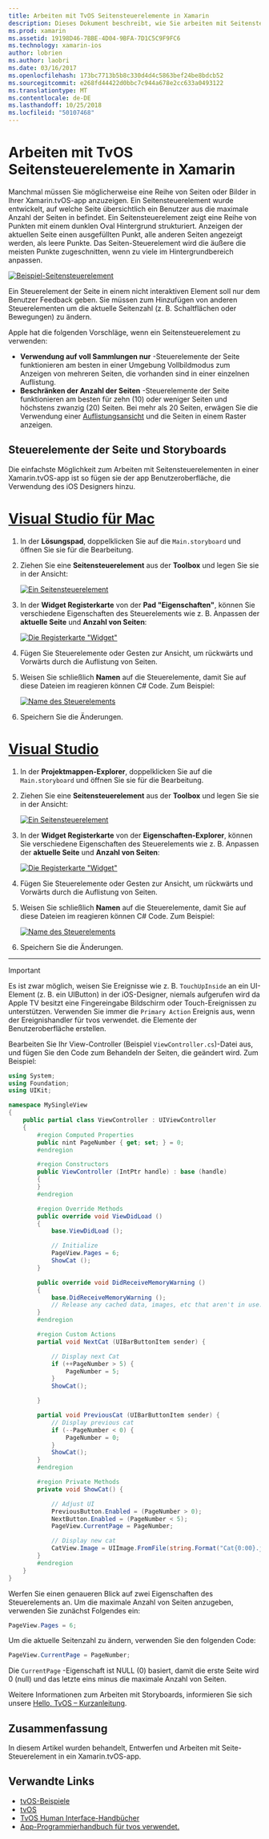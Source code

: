 ```yaml
---
title: Arbeiten mit TvOS Seitensteuerelemente in Xamarin
description: Dieses Dokument beschreibt, wie Sie arbeiten mit Seitensteuerelementen für TvOS in einer app mit Xamarin erstellt wurde. Es enthält eine allgemeine Beschreibung der Steuerelemente der Seite wird erläutert, wie diese in Storyboards einrichten und untersucht, wie Sie auf der Seitenereignisse reagieren.
ms.prod: xamarin
ms.assetid: 19198D46-7BBE-4D04-9BFA-7D1C5C9F9FC6
ms.technology: xamarin-ios
author: lobrien
ms.author: laobri
ms.date: 03/16/2017
ms.openlocfilehash: 173bc7713b5b8c330d4d4c5863bef24be8bdcb52
ms.sourcegitcommit: e268fd44422d0bbc7c944a678e2cc633a0493122
ms.translationtype: MT
ms.contentlocale: de-DE
ms.lasthandoff: 10/25/2018
ms.locfileid: "50107468"
---
```

# <a name="working-with-tvos-page-controls-in-xamarin"></a>Arbeiten mit TvOS Seitensteuerelemente in Xamarin

Manchmal müssen Sie möglicherweise eine Reihe von Seiten oder Bilder in Ihrer Xamarin.tvOS-app anzuzeigen. Ein Seitensteuerelement wurde entwickelt, auf welche Seite übersichtlich ein Benutzer aus die maximale Anzahl der Seiten in befindet. Ein Seitensteuerelement zeigt eine Reihe von Punkten mit einem dunklen Oval Hintergrund strukturiert. Anzeigen der aktuellen Seite einen ausgefüllten Punkt, alle anderen Seiten angezeigt werden, als leere Punkte. Das Seiten-Steuerelement wird die äußere die meisten Punkte zugeschnitten, wenn zu viele im Hintergrundbereich anpassen.

[![](page-controls-images/page01.png "Beispiel-Seitensteuerelement")](page-controls-images/page01.png#lightbox)

Ein Steuerelement der Seite in einem nicht interaktiven Element soll nur dem Benutzer Feedback geben. Sie müssen zum Hinzufügen von anderen Steuerelementen um die aktuelle Seitenzahl (z. B. Schaltflächen oder Bewegungen) zu ändern.

Apple hat die folgenden Vorschläge, wenn ein Seitensteuerelement zu verwenden:

- **Verwendung auf voll Sammlungen nur** -Steuerelemente der Seite funktionieren am besten in einer Umgebung Vollbildmodus zum Anzeigen von mehreren Seiten, die vorhanden sind in einer einzelnen Auflistung.
- **Beschränken der Anzahl der Seiten** -Steuerelemente der Seite funktionieren am besten für zehn (10) oder weniger Seiten und höchstens zwanzig (20) Seiten. Bei mehr als 20 Seiten, erwägen Sie die Verwendung einer [Auflistungsansicht](~/ios/tvos/user-interface/collection-views.md) und die Seiten in einem Raster anzeigen.

<a name="Page-Controls-and-Storyboards" />

## <a name="page-controls-and-storyboards"></a>Steuerelemente der Seite und Storyboards

Die einfachste Möglichkeit zum Arbeiten mit Seitensteuerelementen in einer Xamarin.tvOS-app ist so fügen sie der app Benutzeroberfläche, die Verwendung des iOS Designers hinzu.

# <a name="visual-studio-for-mactabmacos"></a>[Visual Studio für Mac](#tab/macos)

    
1. In der **Lösungspad**, doppelklicken Sie auf die `Main.storyboard` und öffnen Sie sie für die Bearbeitung.
1. Ziehen Sie eine **Seitensteuerelement** aus der **Toolbox** und legen Sie sie in der Ansicht: 

    [![](page-controls-images/page02.png "Ein Seitensteuerelement")](page-controls-images/page02.png#lightbox)
1. In der **Widget Registerkarte** von der **Pad "Eigenschaften"**, können Sie verschiedene Eigenschaften des Steuerelements wie z. B. Anpassen der **aktuelle Seite** und **Anzahl von Seiten**: 

    [![](page-controls-images/page03.png "Die Registerkarte \"Widget\"")](page-controls-images/page03.png#lightbox)
1. Fügen Sie Steuerelemente oder Gesten zur Ansicht, um rückwärts und Vorwärts durch die Auflistung von Seiten.
1. Weisen Sie schließlich **Namen** auf die Steuerelemente, damit Sie auf diese Dateien im reagieren können C# Code. Zum Beispiel: 

    [![](page-controls-images/page04.png "Name des Steuerelements")](page-controls-images/page04.png#lightbox)
1. Speichern Sie die Änderungen.
    

# <a name="visual-studiotabwindows"></a>[Visual Studio](#tab/windows)

    
1. In der **Projektmappen-Explorer**, doppelklicken Sie auf die `Main.storyboard` und öffnen Sie sie für die Bearbeitung.
1. Ziehen Sie eine **Seitensteuerelement** aus der **Toolbox** und legen Sie sie in der Ansicht: 

    [![](page-controls-images/page02-vs.png "Ein Seitensteuerelement")](page-controls-images/page02-vs.png#lightbox)
1. In der **Widget Registerkarte** von der **Eigenschaften-Explorer**, können Sie verschiedene Eigenschaften des Steuerelements wie z. B. Anpassen der **aktuelle Seite** und **Anzahl von Seiten**: 

    [![](page-controls-images/page03-vs.png "Die Registerkarte \"Widget\"")](page-controls-images/page03-vs.png#lightbox)
1. Fügen Sie Steuerelemente oder Gesten zur Ansicht, um rückwärts und Vorwärts durch die Auflistung von Seiten.
1. Weisen Sie schließlich **Namen** auf die Steuerelemente, damit Sie auf diese Dateien im reagieren können C# Code. Zum Beispiel: 

    [![](page-controls-images/page04-vs.png "Name des Steuerelements")](page-controls-images/page04-vs.png#lightbox)
1. Speichern Sie die Änderungen.
    

-----

> [!IMPORTANT]
> Es ist zwar möglich, weisen Sie Ereignisse wie z. B. `TouchUpInside` an ein UI-Element (z. B. ein UIButton) in der iOS-Designer, niemals aufgerufen wird da Apple TV besitzt eine Fingereingabe Bildschirm oder Touch-Ereignissen zu unterstützen. Verwenden Sie immer die `Primary Action` Ereignis aus, wenn der Ereignishandler für tvos verwendet. die Elemente der Benutzeroberfläche erstellen.

Bearbeiten Sie Ihr View-Controller (Beispiel `ViewController.cs`)-Datei aus, und fügen Sie den Code zum Behandeln der Seiten, die geändert wird. Zum Beispiel:

```csharp
using System;
using Foundation;
using UIKit;

namespace MySingleView
{
    public partial class ViewController : UIViewController
    {
        #region Computed Properties
        public nint PageNumber { get; set; } = 0;
        #endregion

        #region Constructors
        public ViewController (IntPtr handle) : base (handle)
        {
        }
        #endregion

        #region Override Methods
        public override void ViewDidLoad ()
        {
            base.ViewDidLoad ();

            // Initialize
            PageView.Pages = 6;
            ShowCat ();
        }

        public override void DidReceiveMemoryWarning ()
        {
            base.DidReceiveMemoryWarning ();
            // Release any cached data, images, etc that aren't in use.
        }
        #endregion

        #region Custom Actions
        partial void NextCat (UIBarButtonItem sender) {

            // Display next Cat
            if (++PageNumber > 5) {
                PageNumber = 5;
            }
            ShowCat();

        }

        partial void PreviousCat (UIBarButtonItem sender) {
            // Display previous cat
            if (--PageNumber < 0) {
                PageNumber = 0;
            }
            ShowCat();
        }
        #endregion

        #region Private Methods
        private void ShowCat() {

            // Adjust UI
            PreviousButton.Enabled = (PageNumber > 0);
            NextButton.Enabled = (PageNumber < 5);
            PageView.CurrentPage = PageNumber;

            // Display new cat
            CatView.Image = UIImage.FromFile(string.Format("Cat{0:00}.jpg",PageNumber+1));
        }
        #endregion
    }
}
```

Werfen Sie einen genaueren Blick auf zwei Eigenschaften des Steuerelements an. Um die maximale Anzahl von Seiten anzugeben, verwenden Sie zunächst Folgendes ein:

```csharp
PageView.Pages = 6;
```

Um die aktuelle Seitenzahl zu ändern, verwenden Sie den folgenden Code:

```csharp
PageView.CurrentPage = PageNumber;
```

Die `CurrentPage` -Eigenschaft ist NULL (0) basiert, damit die erste Seite wird 0 (null) und das letzte eins minus die maximale Anzahl von Seiten.

Weitere Informationen zum Arbeiten mit Storyboards, informieren Sie sich unsere [Hello, TvOS – Kurzanleitung](~/ios/tvos/get-started/hello-tvos.md). 

<a name="Summary" />

## <a name="summary"></a>Zusammenfassung

In diesem Artikel wurden behandelt, Entwerfen und Arbeiten mit Seite-Steuerelement in ein Xamarin.tvOS-app.



## <a name="related-links"></a>Verwandte Links

- [tvOS-Beispiele](https://developer.xamarin.com/samples/tvos/all/)
- [tvOS](https://developer.apple.com/tvos/)
- [TvOS Human Interface-Handbücher](https://developer.apple.com/tvos/human-interface-guidelines/)
- [App-Programmierhandbuch für tvos verwendet.](https://developer.apple.com/library/prerelease/tvos/documentation/General/Conceptual/AppleTV_PG/)
